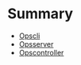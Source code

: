 # Summary

- [Opscli](content/opscli.md)
- [Opsserver](content/opsserver.md)
- [Opscontroller](content/opscontroller.md)
